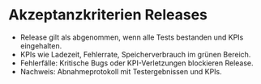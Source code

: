 # Akzeptanzkriterien Releases

- Release gilt als abgenommen, wenn alle Tests bestanden und KPIs eingehalten.
- KPIs wie Ladezeit, Fehlerrate, Speicherverbrauch im grünen Bereich.
- Fehlerfälle: Kritische Bugs oder KPI-Verletzungen blockieren Release.
- Nachweis: Abnahmeprotokoll mit Testergebnissen und KPIs.
